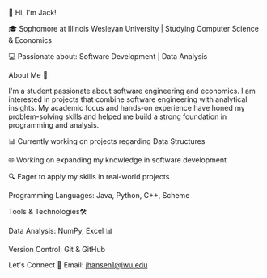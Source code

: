 👋 Hi, I'm Jack!

🎓 Sophomore at Illinois Wesleyan University | Studying Computer Science & Economics

💻 Passionate about: Software Development | Data Analysis


About Me 📝

I'm a student passionate about software engineering and economics. I am interested in projects that combine software engineering with analytical insights. My academic focus and hands-on experience have honed my problem-solving skills and helped me build a strong foundation in programming and analysis.

📊 Currently working on projects regarding Data Structures

🌐 Working on expanding my knowledge in software development

🔍 Eager to apply my skills in real-world projects

Programming Languages: Java, Python, C++, Scheme

Tools & Technologies🛠️ 

Data Analysis: NumPy, Excel 📊

Version Control: Git & GitHub 

Let's Connect 🤝
Email: jhansen1@iwu.edu
